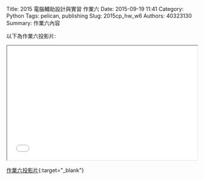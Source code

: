 Title: 2015 電腦輔助設計與實習 作業六
Date: 2015-09-19 11:41
Category: Python
Tags: pelican, publishing
Slug: 2015cp_hw_w6
Authors: 40323130
Summary: 作業六內容

以下為作業六投影片:

<iframe src="40323130_cp_w6_p.html" width="500" height="300"></iframe>

[作業六投影片](40323130_cp_w6_p.html){:target="_blank"}


